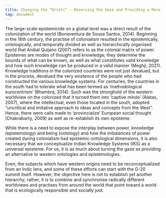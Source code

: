 ```yaml
---
title: Changing the “Dristi” - Reversing the Gaze and Providing a More Holistic Perspective 
tag: document
---
```


The large-scale epistemicide on a global level was a direct result of the colonization of the world (Bonaventura de Sousa Santos, 2014). Beginning in the 16th century, the practise of colonialism resulted in the epistemically, ontologically, and temporally divided as well as hierarchically organised world that Anibal Quijano (2007) refers to as the colonial matrix of power. Epistemes are modes of thought and knowledge; they determine the bounds of what can be known, as well as what constitutes valid knowledge and how such knowledge can be produced in a valid manner (Meghji, 2021). Knowledge traditions in the colonized countries were not just devalued, but in the process, devalued the very existence of the people who had constructed the various knowledge systems. For centuries, the countries in the south had to tolerate what has been termed as ‘methodological eurocentrism’ (Bhambra, 2014). Such was the stronghold of the western worldview on the colonized that it turned them into ‘captive minds’ (Alatas, 2007), where the intellectual, even those located in the south, adopted “uncritical and imitative approach to ideas and concepts from the West”. Hence, there were calls made to ‘provincialize’ European social thought (Chakrabarty, 2009) as well as re-establish its own episteme. 

While there is a need to expose the interplay between power, knowledge (epistemology) and being (ontology) and how the imbalances of power created during colonialism had epistemic-ontological dimensions, it is also necessary that we conceptualize Indian Knowledge Systems (IKS) as a universal episteme. For us, it is as much about turning the gaze as providing an alternative to western ontologies and epistemologies. 

Even, the subjects which have western origins need to be reconceptualized from an Indic lens, and some of these efforts can start with the G-20 summit itself. However, the objective here is not to establish yet another hierarchy; rather, it is to combine and synchronise radically different worldviews and practises from around the world that point toward a world that is ecologically responsible and socially just. 
